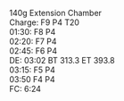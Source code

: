 140g Extension Chamber  
Charge: F9 P4 T20  
01:30: F8 P4  
02:20: F7 P4  
02:45: F6 P4  
DE: 03:02 BT 313.3 ET 393.8  
03:15: F5 P4  
03:50 F4 P4  
FC: 6:24   
